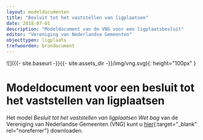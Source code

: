```yaml
---
layout: modeldocumenten
title: "Besluit tot het vaststellen van ligplaatsen"
date: 2018-07-01
description: "Modeldocument van de VNG voor een ligplaatsbesluit"
editor: "Vereniging van Nederlandse Gemeenten"
objecttypen: ligplaats
trefwoorden: brondocument
---
```


![]({{- site.baseurl -}}{{- site.assets_dir -}}/img/vng.svg){: height="100px" }

# Modeldocument voor een besluit tot het vaststellen van ligplaatsen

Het model _Besluit tot het vaststellen van ligplaatsen Wet bag_ van de Vereniging van Nederlandse Gemeenten (VNG) kunt u [hier](https://www.vngrealisatie.nl/sites/default/files/2018-05/Model%20besluit%20ligplaats%20Wet%20BAG%202018.doc){:target="_blank" rel="noreferrer"} downloaden.
